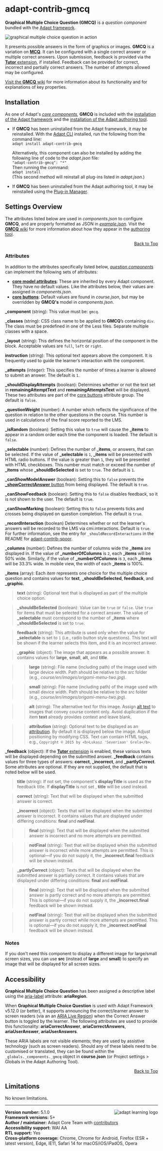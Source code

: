 # adapt-contrib-gmcq  

**Graphical Multiple Choice Question (GMCQ)** is a *question component* bundled with the [Adapt framework](https://github.com/adaptlearning/adapt_framework). 

<img src="https://github.com/adaptlearning/documentation/blob/master/04_wiki_assets/plug-ins/images/gmcq01.gif" alt="graphical multiple choice question in action" >  

It presents possible answers in the form of graphics or images. **GMCQ** is a variation on [**MCQ**](https://github.com/adaptlearning/mcq/wiki). It can be configured with a single correct answer or multiple correct answers. Upon submission, feedback is provided via the [**Tutor** extension](https://github.com/adaptlearning/adapt-contrib-tutor), if installed. Feedback can be provided for correct, incorrect and partially correct answers. The number of attempts allowed may be configured.

[Visit the **GMCQ** wiki](https://github.com/adaptlearning/adapt-contrib-gmcq/wiki) for more information about its functionality and for explanations of key properties. 

## Installation

As one of Adapt's *[core components](https://github.com/adaptlearning/adapt_framework/wiki/Core-Plug-ins-in-the-Adapt-Learning-Framework#components),* **GMCQ** is included with the [installation of the Adapt framework](https://github.com/adaptlearning/adapt_framework/wiki/Manual-installation-of-the-Adapt-framework#installation) and the [installation of the Adapt authoring tool](https://github.com/adaptlearning/adapt_authoring/wiki/Installing-Adapt-Origin).

* If **GMCQ** has been uninstalled from the Adapt framework, it may be reinstalled.
With the [Adapt CLI](https://github.com/adaptlearning/adapt-cli) installed, run the following from the command line:  
`adapt install adapt-contrib-gmcq`

    Alternatively, this component can also be installed by adding the following line of code to the *adapt.json* file:  
    `"adapt-contrib-gmcq": "*"`  
    Then running the command:  
    `adapt install`  
    (This second method will reinstall all plug-ins listed in *adapt.json*.)  

* If **GMCQ** has been uninstalled from the Adapt authoring tool, it may be reinstalled using the [Plug-in Manager](https://github.com/adaptlearning/adapt_authoring/wiki/Plugin-Manager).

## Settings Overview

The attributes listed below are used in *components.json* to configure **GMCQ**, and are properly formatted as JSON in [*example.json*](https://github.com/adaptlearning/adapt-contrib-gmcq/blob/master/example.json). Visit the [**GMCQ** wiki](gmcq/wiki) for more information about how they appear in the [authoring tool](https://github.com/adaptlearning/adapt_authoring/wiki). 

<div float align=right><a href="#top">Back to Top</a></div>

### Attributes

In addition to the attributes specifically listed below, [*question components*](https://github.com/adaptlearning/adapt_framework/wiki/Core-Plug-ins-in-the-Adapt-Learning-Framework#question-components) can implement the following sets of attributes:   
+ [**core model attributes**](https://github.com/adaptlearning/adapt_framework/wiki/Core-model-attributes): These are inherited by every Adapt component. They have no default values. Like the attributes below, their values are assigned in *components.json*. 
+ [**core buttons**](https://github.com/adaptlearning/adapt_framework/wiki/Core-Buttons): Default values are found in *course.json*, but may be overridden by **GMCQ's** model in *components.json*.

**\_component** (string): This value must be: `gmcq`.

**\_classes** (string): CSS class name to be applied to **GMCQ**’s containing `div`. The class must be predefined in one of the Less files. Separate multiple classes with a space.

**\_layout** (string): This defines the horizontal position of the component in the block. Acceptable values are `full`, `left` or `right`.  

**instruction** (string): This optional text appears above the component. It is frequently used to
guide the learner’s interaction with the component.  

**\_attempts** (integer): This specifies the number of times a learner is allowed to submit an answer. The default is `1`.

**\_shouldDisplayAttempts** (boolean): Determines whether or not the text set in **remainingAttemptText** and **remainingAttemptsText** will be displayed. These two attributes are part of the [core buttons](https://github.com/adaptlearning/adapt_framework/wiki/Core-Buttons) attribute group. The default is `false`.  

**\_questionWeight** (number): A number which reflects the significance of the question in relation to the other questions in the course. This number is used in calculations of the final score reported to the LMS.

**\_isRandom** (boolean): Setting this value to `true` will cause the **\_items** to appear in a random order each time the component is loaded. The default is `false`.  

**\_selectable** (number): Defines the number of **\_items**, or answers, that can be selected. If the value of **\_selectable** is `1`, **\_items** will be presented with HTML radio buttons. If the value is greater than `1`, they will be presented with HTML checkboxes. This number must match or exceed the number of **\_items** whose **_shouldBeSelected** is set to `true`. The default is `1`.

**\_canShowModelAnswer** (boolean): Setting this to `false` prevents the [**\_showCorrectAnswer** button](https://github.com/adaptlearning/adapt_framework/wiki/Core-Buttons) from being displayed. The default is `true`.

**\_canShowFeedback** (boolean): Setting this to `false` disables feedback, so it is not shown to the user. The default is `true`.

**\_canShowMarking** (boolean): Setting this to `false` prevents ticks and crosses being displayed on question completion. The default is `true`.

**\_recordInteraction** (boolean) Determines whether or not the learner's answers will be recorded to the LMS via cmi.interactions. Default is `true`. For further information, see the entry for `_shouldRecordInteractions` in the README for [adapt-contrib-spoor](https://github.com/adaptlearning/adapt-contrib-spoor).

**\_columns** (number): Defines the number of columns wide the **\_items** are displayed in. If the value of **\_numberOfColumns** is `2`, each **\_items** will be 50% wide. Similarly, if the value of **\_numberOfColumns** is `3`, each **\_items** will be 33.3% wide. In mobile view, the width of each **\_items** is 100%.

**\_items** (array): Each *item* represents one choice for the multiple choice question and contains values for **text**, **\_shouldBeSelected**, **feedback**, and **\_graphic**.  

>**text** (string): Optional text that is displayed as part of the multiple choice option.  

>**\_shouldBeSelected** (boolean): Value can be `true` or `false`. Use `true` for items that must be selected for a correct answer. The value of **\_selectable** must correspond to the number of **\_items** where **\_shouldBeSelected** is set to `true`. 

>**feedback** (string): This attribute is used only when the value for **\_selectable** is set to `1` (i.e., radio button style questions). This text will be shown if the learner selects this item, and it is an incorrect answer. 

>**\_graphic** (object): The image that appears as a possible answer. It contains values for **large**, **small**, **alt**, and **title**. 

>>**large** (string): File name (including path) of the image used with large device width. Path should be relative to the *src* folder (e.g., *course/en/images/origami-menu-two.jpg*).  

>>**small** (string): File name (including path) of the image used with small device width. Path should be relative to the *src* folder (e.g., *course/en/images/origami-menu-two.jpg*).

>>**alt** (string): The alternative text for this image. Assign [alt text](https://github.com/adaptlearning/adapt_framework/wiki/Providing-good-alt-text) to images that convey course content only. Avoid duplication if the item **text** already provides context and leave blank.

>>**attribution** (string): Optional text to be displayed as an [attribution](https://wiki.creativecommons.org/Best_practices_for_attribution). By default it is displayed below the image. Adjust positioning by modifying CSS. Text can contain HTML tags, e.g., `Copyright © 2015 by <b>Lukasz 'Severiaan' Grela</b>`.

**\_feedback** (object): If the [**Tutor** extension](https://github.com/adaptlearning/adapt-contrib-tutor) is enabled, these various texts will be displayed depending on the submitted answer. **\_feedback**
contains values for three types of answers: **correct**, **\_incorrect**, and **\_partlyCorrect**. Some attributes are optional. If they are not supplied, the default that is noted below will be used.

>**title** (string): If not set, the component's **displayTitle** is used as the feedback title. If **displayTitle** is not set , **title** will be used instead.

>**correct** (string): Text that will be displayed when the submitted answer is correct.  

>**\_incorrect** (object): Texts that will be displayed when the submitted answer is incorrect. It contains values that are displayed under differing conditions: **final** and **notFinal**. 

>>**final** (string): Text that will be displayed when the submitted answer is incorrect and no more attempts are permitted. 

>>**notFinal** (string): Text that will be displayed when the submitted answer is incorrect while more attempts are permitted. This is optional&mdash;if you do not supply it, the **\_incorrect.final** feedback will be shown instead. 

>**\_partlyCorrect** (object): Texts that will be displayed when the submitted answer is partially correct. It contains values that are displayed under differing conditions: **final** and **notFinal**.  

>>**final** (string): Text that will be displayed when the submitted answer is partly correct and no more attempts are permitted. This is optional&mdash;if you do not supply it, the **\_incorrect.final** feedback will be shown instead.  

>>**notFinal** (string): Text that will be displayed when the submitted answer is partly correct while more attempts are permitted. This is optional&mdash;if you do not supply it, the **\_incorrect.notFinal** feedback will be shown instead.  

### Notes
If you don't need this component to display a different image for large/small screen sizes, you can use **src** (instead of **large** and **small**) to specify an image that will be displayed for all screen sizes.  

## Accessibility
**Graphical Multiple Choice Question** has been assigned a descriptive label using the [aria-label](https://github.com/adaptlearning/adapt_framework/wiki/Aria-Labels) attribute: **ariaRegion**.  

When **Graphical Multiple Choice Question** is used with Adapt Framework v5.12.0 (or better), it supports announcing the correct/learner answer to screen readers (via an an [ARIA Live Region](https://developer.mozilla.org/en-US/docs/Web/Accessibility/ARIA/ARIA_Live_Regions)) when the Correct Answer button is toggled by the learner. The following attributes are used to provide this functionality: **ariaCorrectAnswer**, **ariaCorrectAnswers**, **ariaUserAnswer**, **ariaUserAnswers**.

These ARIA labels are not visible elements; they are used by assistive technology (such as screen readers). Should any of these labels need to be customised or translated, they can be found within the `_globals._components._gmcq` object in **course.json** (or Project settings > Globals in the Adapt Authoring Tool).  
<div float align=right><a href="#top">Back to Top</a></div>

## Limitations

No known limitations.

----------------------------
**Version number:**  5.1.0   <a href="https://community.adaptlearning.org/" target="_blank"><img src="https://github.com/adaptlearning/documentation/blob/master/04_wiki_assets/plug-ins/images/adapt-logo-mrgn-lft.jpg" alt="adapt learning logo" align="right"></a>  
**Framework versions:** 5+  
**Author / maintainer:** Adapt Core Team with [contributors](https://github.com/adaptlearning/adapt-contrib-gmcq/graphs/contributors)  
**Accessibility support:** WAI AA  
**RTL support:** Yes  
**Cross-platform coverage:** Chrome, Chrome for Android, Firefox (ESR + latest version), Edge, IE11, Safari 14 for macOS/iOS/iPadOS, Opera  

